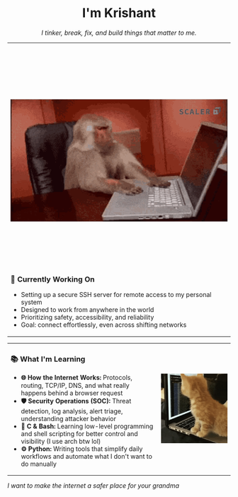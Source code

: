<!-- Terminal-style welcome GIF -->


<h1 align="center">I'm Krishant</h1>
<p align="center"><em>I tinker, break, fix, and build things that matter to me.</em></p>
<table>
  </td>
    <td>
      <img src="https://github.com/Krishantx/krishantx/blob/main/coding-scaler.gif" width="300%"  height=80%/>
    </td>
  <tr>
    <td>
<h3>🔧 Currently Working On</h3>

<ul>
  <li>Setting up a secure SSH server for remote access to my personal system</li>
  <li>Designed to work from anywhere in the world</li>
  <li>Prioritizing safety, accessibility, and reliability</li>
  <li>Goal: connect effortlessly, even across shifting networks</li>
</ul>


  </tr>
</table>
<table>
  <tr>
    <td>
<h3>📚 What I'm Learning</h3>
<ul>
  <li><strong>🌐 How the Internet Works:</strong> Protocols, routing, TCP/IP, DNS, and what really happens behind a browser request</li>
  <li><strong>🛡️ Security Operations (SOC):</strong> Threat detection, log analysis, alert triage, understanding attacker behavior</li>
  <li><strong>🧠 C & Bash:</strong> Learning low-level programming and shell scripting for better control and visibility (I use arch btw lol)</li>
  <li><strong>⚙️ Python:</strong> Writing tools that simplify daily workflows and automate what I don't want to do manually</li>
</ul>
</td>
    <td>
      <img src="https://github.com/Krishantx/krishantx/blob/main/cat-work-in-progress.gif" width="300%" />
    </td>
  </tr>
</table>
<p><em>I want to make the internet a safer place for your grandma</em></p>

